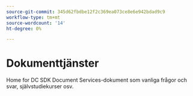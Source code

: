 ```yaml
---
source-git-commit: 345d62fbdbe12f2c369ea073ce8e6e942bdad9c9
workflow-type: tm+mt
source-wordcount: '14'
ht-degree: 0%

---
```

# Dokumenttjänster

Home for DC SDK Document Services-dokument som vanliga frågor och svar, självstudiekurser osv.
